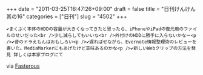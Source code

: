 +++
date = "2011-03-25T16:47:26+09:00"
draft = false
title = "日刊けんけん 其の16"
categories = ["日刊"]
slug = "4502"
+++


    ✔まくぶく本体のHDDの容量が大きくなってきたと思ったら、iPhoneやiPadの復元用のファイルのせいだった<br />少し減らしてもいいな<br />外付けのHDDに勝手に入らないかなー<p />✔昔のドラえもんはおもしろい<p />✔遅ればせながら、Evernote情報整理術のレビューを書いた。MediaMarkerにもあげたけど意味あるのかな<p />✔新しいWebクリップの方法を発見 詳しくは本家ブログにて

<div class="posterous_quote_citation">via <a href="http://www.lastday.jp/2011/02/28/fasterous">Fasterous</a></div>
  
